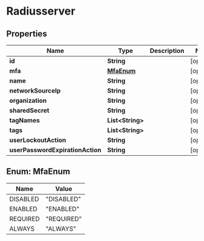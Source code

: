
# Radiusserver

## Properties
Name | Type | Description | Notes
------------ | ------------- | ------------- | -------------
**id** | **String** |  |  [optional]
**mfa** | [**MfaEnum**](#MfaEnum) |  |  [optional]
**name** | **String** |  |  [optional]
**networkSourceIp** | **String** |  |  [optional]
**organization** | **String** |  |  [optional]
**sharedSecret** | **String** |  |  [optional]
**tagNames** | **List&lt;String&gt;** |  |  [optional]
**tags** | **List&lt;String&gt;** |  |  [optional]
**userLockoutAction** | **String** |  |  [optional]
**userPasswordExpirationAction** | **String** |  |  [optional]


<a name="MfaEnum"></a>
## Enum: MfaEnum
Name | Value
---- | -----
DISABLED | &quot;DISABLED&quot;
ENABLED | &quot;ENABLED&quot;
REQUIRED | &quot;REQUIRED&quot;
ALWAYS | &quot;ALWAYS&quot;



